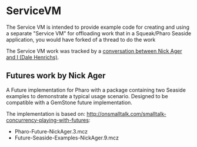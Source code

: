 ServiceVM
=========

The Service VM is intended to provide example code for creating and using a separate "Service VM" for offloading work that in a Squeak/Pharo Seaside application, you would have forked of a thread to do the work 

The Service VM work was tracked by a [conversation between Nick Ager and I (Dale Henrichs)][1].

## Futures work by Nick Ager
A Future implementation for Pharo with a package containing two Seaside examples to demonstrate a typical usage scenario.
Designed to be compatible with a GemStone future implementation.

The implementation is based on: http://onsmalltalk.com/smalltalk-concurrency-playing-with-futures:

* Pharo-Future-NickAger.3.mcz
* Future-Seaside-Examples-NickAger.9.mcz

[1]: http://forum.world.st/threads-within-a-request-td2335295.html#a2335295
